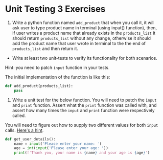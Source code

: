 # Unit Testing 3 Exercises

1. Write a python function named `add_product` that when you call it, it will ask user to type product name in terminal (using input() function), then, if user writes a product name that already exists in the `products_list` it should return `products_list` without any change, otherwise it should add the product name that user wrote in terminal to the the end of `products_list` and then return it.

- Write at least two unit-tests to verify its functionality for both scenarios.

Hint: you need to patch `input` function in your tests.

The initial implementation of the function is like this:

```py
def add_product(products_list):
    pass
```

1. Write a unit test for the below function. You will need to patch the `input` and `print` function. Assert what the `print` function was called with, and assert how many times the `input` and `print` function were respectively called.

You will need to figure out how to supply two different values for both `input` calls. [Here's a hint](https://stackoverflow.com/a/55580216).

```py
def get_user_details():
    name = input('Please enter your name: ')
    age = int(input('Please enter your age: '))
    print(f'Thank you, your name is {name} and your age is {age}')
```
